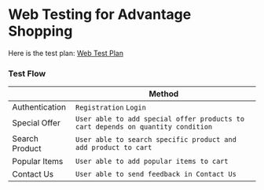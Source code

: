 # Web Testing for Advantage Shopping

Here is the test plan:
[Web Test Plan](https://docs.google.com/document/d/1kzDKOlsjicLcFyYmlnexqt-eLwAcOHCBQgjKdyTDp1U/edit?usp=sharing)

### Test Flow
|                |Method                        |
|----------------|-------------------------------|
|Authentication|`Registration` `Login`|
|Special Offer|`User able to add special offer products to cart depends on quantity condition`|
|Search Product|`User able to search specific product and add product to cart`|
|Popular Items|`User able to add popular items to cart`|
|Contact Us|`User able to send feedback in Contact Us`|
